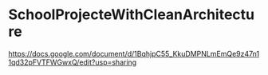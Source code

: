 # SchoolProjecteWithCleanArchitecture

https://docs.google.com/document/d/1BqhjpC55_KkuDMPNLmEmQe9z47n11qd32pFVTFWGwxQ/edit?usp=sharing
